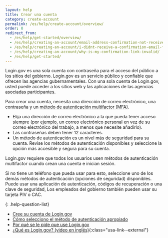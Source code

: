 ```yaml
---
layout: help
title: Crear una cuenta
category: create-account
permalink: /es/help/create-account/overview/
order: 0
redirect_from:
  - /es/help/get-started/overview/
  - /es/help/creating-an-account/email-address-confirmation-not-received/
  - /es/help/creating-an-account/i-didnt-receive-a-confirmation-email-from-logingov/
  - /es/help/creating-an-account/why-is-my-confirmation-link-invalid/
  - /es/help/get-started/
---
```

Login.gov es una sola cuenta con contraseña para el acceso del público a los sitios del gobierno. Login.gov es un servicio público y confiable que ofrecen las agencias gubernamentales. Con una sola cuenta de Login.gov, usted puede acceder a los sitios web y las aplicaciones de las agencias asociadas participantes.

Para crear una cuenta, necesita una dirección de correo electrónico, una contraseña y un [método de autenticación multifactor (MFA)](/es/help/get-started/authentication-methods/).

- Elija una dirección de correo electrónico a la que pueda tener acceso siempre (por ejemplo, un correo electrónico personal en vez de su correo electrónico del trabajo, a menos que necesite añadirlo).
- Las contraseñas deben tener 12 caracteres.
- Un método de autenticación es un nivel más de seguridad para su cuenta. Revise los métodos de autenticación disponibles y seleccione la opción más accesible y segura para su cuenta.


Login.gov requiere que todos los usuarios usen métodos de autenticación multifactor cuando crean una cuenta e inician sesión.

Si no tiene un teléfono que pueda usar para esto, seleccione uno de los demás métodos de autenticación (opciones de seguridad) disponibles. Puede usar una aplicación de autenticación, códigos de recuperación o una clave de seguridad, Los empleados del gobierno también pueden usar su tarjeta PIV o CAC.


{: .help-question-list}
* [Cree su cuenta de Login.gov](/es/help/get-started/create-your-account/)
* [Cómo selecciono el método de autenticación apropiado](/es/help/get-started/authentication-methods/)
* [Por qué se le pide que use Login.gov](/es/what-is-login/)
* [¿Qué es Login.gov? (video en inglés)](https://www.youtube.com/watch?v=ayDtFd5Ugyk){:class="usa-link--external"}
